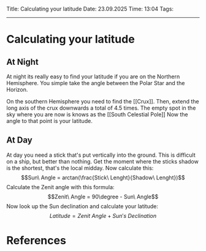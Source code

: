 Title: Calculating your latitude
Date: 23.09.2025
Time: 13:04
Tags: 

---
# Calculating your latitude

## At Night

At night its really easy to find your latitude if you are on the Northern Hemisphere. 
You simple take the angle between the Polar Star and the Horizon. 

On the southern Hemisphere you need to find the [[Crux]]. Then, extend the long axis of the crux downwards a total of 4.5 times.
The empty spot in the sky where you are now is knows as the [[South Celestial Pole]]
Now the angle to that point is your latitude. 

## At Day

At day you need a stick that's put vertically into the ground. This is difficult on a ship, but better than nothing. 
Get the moment where the sticks shadow is the shortest, that's the local midday.
Now calculate this: $$Sun\ Angle = arctan(\frac{Stick\ Lenght}{Shadow\ Lenght})$$ Calculate the Zenit angle with this formula: $$Zenit\ Angle = 90\degree - Sun\ Angle$$
Now look up the Sun declination and calculate your latitude:$$Latitude = Zenit\ Angle + Sun's\ Declination$$


# References